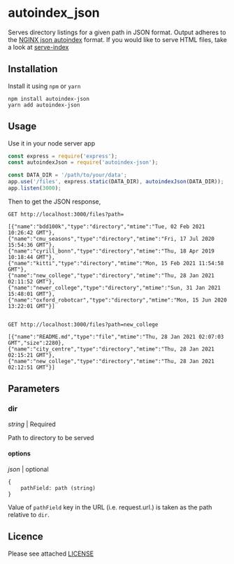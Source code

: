 # autoindex_json

Serves directory listings for a given path in JSON format. Output adheres to the [NGINX json autoindex](http://nginx.org/en/docs/http/ngx_http_autoindex_module.html#autoindex_format) format. If you would like to serve HTML files, take a look at [serve-index](https://github.com/expressjs/serve-index)


## Installation

Install it using `npm` or `yarn`

```
npm install autoindex-json
yarn add autoindex-json
```

## Usage

Use it in your node server app

```javascript
const express = require('express');
const autoindexJson = require('autoindex-json');

const DATA_DIR = '/path/to/your/data';
app.use('/files', express.static(DATA_DIR), autoindexJson(DATA_DIR));
app.listen(3000);
```

Then to get the JSON response,

```
GET http://localhost:3000/files?path=

[{"name":"bdd100k","type":"directory","mtime":"Tue, 02 Feb 2021 10:26:42 GMT"},
{"name":"cmu_seasons","type":"directory","mtime":"Fri, 17 Jul 2020 15:54:36 GMT"},
{"name":"cyrill_bonn","type":"directory","mtime":"Thu, 18 Apr 2019 10:18:44 GMT"},
{"name":"kitti","type":"directory","mtime":"Mon, 15 Feb 2021 11:54:58 GMT"},
{"name":"new_college","type":"directory","mtime":"Thu, 28 Jan 2021 02:11:52 GMT"},
{"name":"newer_college","type":"directory","mtime":"Sun, 31 Jan 2021 15:48:01 GMT"},
{"name":"oxford_robotcar","type":"directory","mtime":"Mon, 15 Jun 2020 13:22:01 GMT"}]


GET http://localhost:3000/files?path=new_college

[{"name":"README.md","type":"file","mtime":"Thu, 28 Jan 2021 02:07:03 GMT","size":2280},
{"name":"city_centre","type":"directory","mtime":"Thu, 28 Jan 2021 02:15:21 GMT"},
{"name":"new_college","type":"directory","mtime":"Thu, 28 Jan 2021 02:12:51 GMT"}]
```

## Parameters

### dir

*string* | Required

Path to directory to be served


#### options

*json* | optional

```
{
    pathField: path (string)
}
```

Value of `pathField` key in the URL (i.e. request.url.<pathField>) is taken as the path relative to `dir`.

## Licence

Please see attached [LICENSE](LICENSE)
